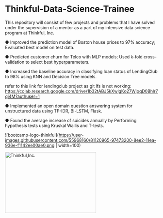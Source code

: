 # Thinkful-Data-Science-Trainee
This repository will consist of few projects and problems that I have solved under the supervision of a mentor as a part of my intensive data science program at Thinkful, Inc.

●	Improved the prediction model of Boston house prices to 97% accuracy; Evaluated best model on test data.

●	Predicted customer churn for Telco with MLP models; Used k-fold cross-validation to select best hyperparameters.

●	Increased the baseline accuracy in classifying loan status of LendingClub to 98% using KNN and Decision Tree models. 

refer to this link for lendingclub project as git lfs is not working: https://colab.research.google.com/drive/1b32tABJ5kXwlgKo27WjoqD0Bhlr7qi4M?authuser=1

●	Implemented an open domain question answering system for unstructured data using TF-IDR, Bi-LSTM, Flask.

●	Found the average increase of suicides annually by Performing hypothesis tests using Kruskal Wallis and T-tests.

![bootcamp-logo-thinkful](https://user-images.githubusercontent.com/55968160/81120965-97473200-8ee2-11ea-936e-f1142ee00ae0.png | width=100)

<img src="https://user-images.githubusercontent.com/55968160/81120965-97473200-8ee2-11ea-936e-f1142ee00ae0.png" alt="Thinkful,Inc." width="300" height="200">
